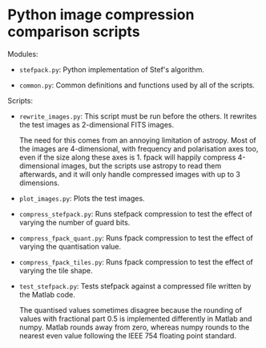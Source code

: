 # Python image compression comparison scripts

Modules:

* `stefpack.py`: Python implementation of Stef's algorithm.

* `common.py`: Common definitions and functions used by all of the
  scripts.

Scripts:

* `rewrite_images.py`: This script must be run before the others. It
  rewrites the test images as 2-dimensional FITS images.

  The need for this comes from an annoying limitation of astropy. Most
  of the images are 4-dimensional, with frequency and polarisation
  axes too, even if the size along these axes is 1. fpack will happily
  compress 4-dimensional images, but the scripts use astropy to read
  them afterwards, and it will only handle compressed images with up
  to 3 dimensions.

* `plot_images.py`: Plots the test images.

* `compress_stefpack.py`: Runs stefpack compression to test the effect
  of varying the number of guard bits.

* `compress_fpack_quant.py`: Runs fpack compression to test the effect
  of varying the quantisation value.

* `compress_fpack_tiles.py`: Runs fpack compression to test the effect
  of varying the tile shape.

* `test_stefpack.py`: Tests stefpack against a compressed file written
  by the Matlab code.

  The quantised values sometimes disagree because the rounding of
  values with fractional part 0.5 is implemented differently in Matlab
  and numpy. Matlab rounds away from zero, whereas numpy rounds to the
  nearest even value following the IEEE 754 floating point standard.
